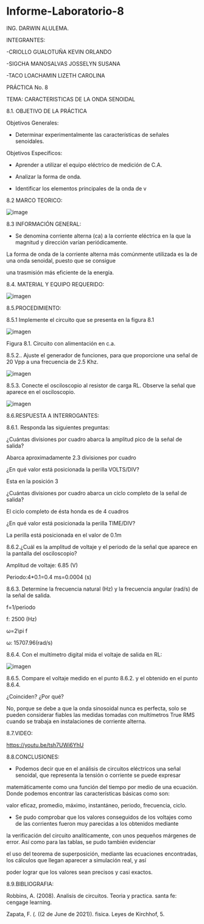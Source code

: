 # Informe-Laboratorio-8

ING. DARWIN ALULEMA.

INTEGRANTES:

-CRIOLLO GUALOTUÑA KEVIN ORLANDO

-SIGCHA MANOSALVAS JOSSELYN SUSANA

-TACO LOACHAMIN LIZETH CAROLINA

PRÁCTICA No. 8

TEMA: CARACTERISTICAS DE LA ONDA SENOIDAL




8.1. OBJETIVO DE LA PRÁCTICA


Objetivos Generales:

* Determinar experimentalmente las características de señales senoidales.


Objetivos Específicos:


* Aprender a utilizar el equipo eléctrico de medición de C.A.

* Analizar la forma de onda.

* Identificar los elementos principales de la onda de v



8.2 MARCO TEORICO:

![image](https://user-images.githubusercontent.com/85263529/132374944-e3ffe866-9638-4e0f-b454-3f0727325ce9.png)




8.3 INFORMACIÓN GENERAL:

* Se denomina corriente alterna (ca) a la corriente eléctrica en la que la magnitud y dirección varían periódicamente.

La forma de onda de la corriente alterna más comúnmente utilizada es la de una onda senoidal, puesto que se consigue 

una trasmisión más eficiente de la energía.



8.4. MATERIAL Y EQUIPO REQUERIDO:

![imagen](https://user-images.githubusercontent.com/85263529/132276601-74510bac-d393-4365-9f3d-e634b276572a.png)


8.5.PROCEDIMIENTO:

8.5.1 Implemente el circuito que se presenta en la figura 8.1

![imagen](https://user-images.githubusercontent.com/85263529/132276776-c5a2d86f-195b-4a35-b99c-4f383bd7c304.png)

  Figura 8.1. Circuito con alimentación en c.a.
  
8.5.2.. Ajuste el generador de funciones, para que proporcione una señal de 20 Vpp a  una frecuencia de 2.5 Khz. 

![imagen](https://user-images.githubusercontent.com/85263529/132359343-7bf8af46-7286-473d-9a56-7741a095c920.png)

8.5.3. Conecte el osciloscopio al resistor de carga RL. Observe la señal que aparece en  el osciloscopio. 

![imagen](https://user-images.githubusercontent.com/85263529/132360476-3f4726df-5b7a-455e-aae4-cb14eaca46ae.png)

8.6.RESPUESTA A INTERROGANTES:

8.6.1. Responda las siguientes preguntas: 

¿Cuántas divisiones por cuadro abarca la amplitud pico de la señal de salida? 

Abarca aproximadamente 2.3 divisiones por cuadro
 
¿En qué valor está posicionada la perilla VOLTS/DIV?

Esta en la posición 3

¿Cuántas divisiones por cuadro abarca un ciclo completo de la señal de salida? 

El ciclo completo de ésta honda es de 4 cuadros

¿En qué valor está posicionada la perilla TIME/DIV?

La perilla está posicionada en el valor de 0.1m

8.6.2.¿Cuál es la amplitud de voltaje y el periodo de la señal que aparece en la pantalla 
del osciloscopio? 

Amplitud de voltaje: 6.85 (V) 


Periodo:4*0.1=0.4 ms=0.0004 (s) 

8.6.3. Determine la frecuencia natural (Hz) y la frecuencia angular (rad/s) de la señal de salida. 

f=1/periodo

f: 2500 (Hz) 

ω=2\pi f

ω: 15707.96(rad/s) 

8.6.4. Con el multímetro digital mida el voltaje de salida en RL:

![imagen](https://user-images.githubusercontent.com/85263529/132362382-8acf818c-6f4c-4ecf-b26c-ccec0a39f47d.png)


8.6.5. Compare el voltaje medido en el punto 8.6.2. y el obtenido en el punto 8.6.4. 

¿Coinciden?  ¿Por qué? 

No, porque se debe a que la onda sinosoidal nunca es perfecta, solo se pueden considerar fiables las medidas tomadas con multímetros True RMS cuando se trabaja en instalaciones de corriente alterna.

8.7.VIDEO: 

https://youtu.be/tsh7UWi6YhU




8.8.CONCLUSIONES:

* Podemos decir que en el análisis de circuitos eléctricos una señal senoidal, que representa la tensión o corriente se puede expresar

matemáticamente como una función del tiempo por medio de una ecuación. Donde podemos encontrar las características básicas como son:

valor eficaz, promedio, máximo, instantáneo, periodo, frecuencia, ciclo.


* Se pudo comprobar que los valores conseguidos de los voltajes como de las corrientes fueron muy parecidas a los obtenidos mediante 

la verificación del circuito analíticamente, con unos pequeños márgenes de error. Así como para las tablas, se pudo también evidenciar

el uso del teorema de superposición, mediante las ecuaciones encontradas, los cálculos que llegan aparecer a simulación real, y así

poder lograr que los valores sean precisos y casi exactos.




8.9.BIBLIOGRAFIA:

Robbins, A. (2008). Analisis de circuitos. Teoria y practica. santa fe: cengage learning.

Zapata, F. (. ((2 de June de 2021)). fisica. Leyes de Kirchhof, 5.




















